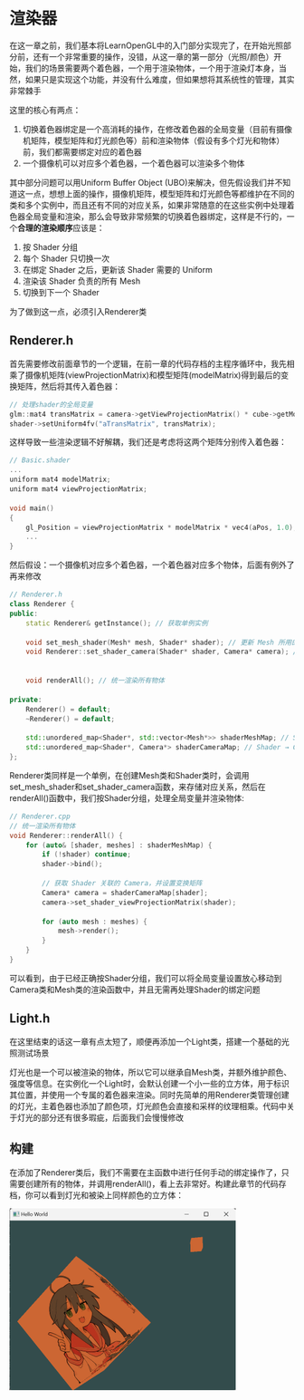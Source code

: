 # 渲染器
在这一章之前，我们基本将LearnOpenGL中的入门部分实现完了，在开始光照部分前，还有一个非常重要的操作，没错，从这一章的第一部分（光照/颜色）开始，我们的场景需要两个着色器，一个用于渲染物体，一个用于渲染灯本身，当然，如果只是实现这个功能，并没有什么难度，但如果想将其系统性的管理，其实非常棘手

这里的核心有两点：
1. 切换着色器绑定是一个高消耗的操作，在修改着色器的全局变量（目前有摄像机矩阵，模型矩阵和灯光颜色等）前和渲染物体（假设有多个灯光和物体）前，我们都需要绑定对应的着色器
2. 一个摄像机可以对应多个着色器，一个着色器可以渲染多个物体

其中部分问题可以用Uniform Buffer Object (UBO)来解决，但先假设我们并不知道这一点，想想上面的操作，摄像机矩阵，模型矩阵和灯光颜色等都维护在不同的类和多个实例中，而且还有不同的对应关系，如果非常随意的在这些实例中处理着色器全局变量和渲染，那么会导致非常频繁的切换着色器绑定，这样是不行的，一个**合理的渲染顺序**应该是：
1. 按 Shader 分组
2. 每个 Shader 只切换一次
3. 在绑定 Shader 之后，更新该 Shader 需要的 Uniform
4. 渲染该 Shader 负责的所有 Mesh
5. 切换到下一个 Shader

为了做到这一点，必须引入Renderer类
## Renderer.h
首先需要修改前面章节的一个逻辑，在前一章的代码存档的主程序循环中，我先相乘了摄像机矩阵(viewProjectionMatrix)和模型矩阵(modelMatrix)得到最后的变换矩阵，然后将其传入着色器：
```cpp
// 处理shader的全局变量
glm::mat4 transMatrix = camera->getViewProjectionMatrix() * cube->getModelMatrix();
shader->setUniform4fv("aTransMatrix", transMatrix);
```
这样导致一些渲染逻辑不好解耦，我们还是考虑将这两个矩阵分别传入着色器：
```cpp
// Basic.shader
...
uniform mat4 modelMatrix;
uniform mat4 viewProjectionMatrix;

void main()
{
    gl_Position = viewProjectionMatrix * modelMatrix * vec4(aPos, 1.0);
    ...
}
```

然后假设：一个摄像机对应多个着色器，一个着色器对应多个物体，后面有例外了再来修改

```cpp
// Renderer.h
class Renderer {
public:
    static Renderer& getInstance(); // 获取单例实例

    void set_mesh_shader(Mesh* mesh, Shader* shader); // 更新 Mesh 所用的 Shader
    void Renderer::set_shader_camera(Shader* shader, Camera* camera); // 更新Shader所用Camera


    void renderAll(); // 统一渲染所有物体

private:
    Renderer() = default;
    ~Renderer() = default;

    std::unordered_map<Shader*, std::vector<Mesh*>> shaderMeshMap; // Shader → Mesh 组
    std::unordered_map<Shader*, Camera*> shaderCameraMap; // Shader → Camera
};
```
Renderer类同样是一个单例，在创建Mesh类和Shader类时，会调用set_mesh_shader和set_shader_camera函数，来存储对应关系，然后在renderAll()函数中，我们按Shader分组，处理全局变量并渲染物体:
```cpp
// Renderer.cpp
// 统一渲染所有物体
void Renderer::renderAll() {
    for (auto& [shader, meshes] : shaderMeshMap) {
        if (!shader) continue;
        shader->bind();

        // 获取 Shader 关联的 Camera，并设置变换矩阵
        Camera* camera = shaderCameraMap[shader];
        camera->set_shader_viewProjectionMatrix(shader);

        for (auto mesh : meshes) {
            mesh->render();
        }
    }
}
```
可以看到，由于已经正确按Shader分组，我们可以将全局变量设置放心移动到Camera类和Mesh类的渲染函数中，并且无需再处理Shader的绑定问题

## Light.h
在这里结束的话这一章有点太短了，顺便再添加一个Light类，搭建一个基础的光照测试场景

灯光也是一个可以被渲染的物体，所以它可以继承自Mesh类，并额外维护颜色、强度等信息。在实例化一个Light时，会默认创建一个小一些的立方体，用于标识其位置，并使用一个专属的着色器来渲染。同时先简单的用Renderer类管理创建的灯光，主着色器也添加了颜色项，灯光颜色会直接和采样的纹理相乘。代码中关于灯光的部分还有很多瑕疵，后面我们会慢慢修改


## 构建
在添加了Renderer类后，我们不需要在主函数中进行任何手动的绑定操作了，只需要创建所有的物体，并调用renderAll()，看上去非常好。构建此章节的代码存档，你可以看到灯光和被染上同样颜色的立方体：

<img src="assets\C4_0.png" style="zoom:50%;" />

